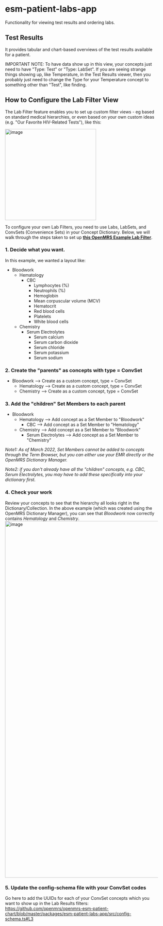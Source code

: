 # esm-patient-labs-app

Functionality for viewing test results and ordering labs.

## Test Results

It provides tabular and chart-based overviews of the test results available for a patient. 

IMPORTANT NOTE: To have data show up in this view, your concepts just need to have "Type: Test" or "Type: LabSet". 
If you are seeing strange things showing up, like Temperature, in the Test Results viewer, then you probably just need to change the Type for your Temperature concept to something other than "Test", like finding. 


## How to Configure the Lab Filter View
The Lab Filter feature enables you to set up custom filter views - eg based on standard medical hierarchies, or even based on your own custom ideas (e.g. "Our Favorite HIV-Related Tests"), like this:

<img width="300" alt="image" src="https://user-images.githubusercontent.com/67400059/161005725-18b38112-d2bd-4ae1-8a01-f797cb69aa57.png">

To configure your own Lab Filters, you need to use Labs, LabSets, and ConvSets (Convenience Sets) in your Concept Dictionary. 
Below, we will walk through the steps taken to set up [**this OpenMRS Example Lab Filter**](https://app.openconceptlab.org/#/orgs/openmrs/collections/ExampleLabFilter/).

### 1. Decide what you want. 
In this example, we wanted a layout like: 
 * Bloodwork
   * Hematology
     * CBC
       * 	Lymphocytes (%)
       * 	Neutrophils (%)
       * 	Hemoglobin
       * 	Mean corpuscular volume	(MCV)
       * 	Hematocrit
       * 	Red blood cells
       * 	Platelets	
       * 	White blood cells
   * Chemistry
     * Serum Electrolytes
       * 	Serum calcium	
       * 	Serum carbon dioxide
       * 	Serum chloride
       * 	Serum potassium
       * 	Serum sodium

### 2. Create the "parents" as concepts with type = ConvSet
 * Bloodwork --> Create as a custom concept, type = ConvSet
   * Hematology --> Create as a custom concept, type = ConvSet
   * Chemistry --> Create as a custom concept, type = ConvSet


### 3. Add the "children" Set Members to each parent
 * Bloodwork
   * Hematology --> Add concept as a Set Member to "Bloodwork"
     * CBC --> Add concept as a Set Member to "Hematology"
   * Chemistry --> Add concept as a Set Member to "Bloodwork"
     * Serum Electrolytes --> Add concept as a Set Member to "Chemistry"

_Note1: As of March 2022, Set Members cannot be added to concepts through the Term Browser, but you can either use your EMR directly or the OpenMRS Dictionary Manager._

_Note2: if you don't already have all the "children" concepts, e.g. CBC, Serum Electrolytes, you may have to add these specifically into your dictionary first._

### 4. Check your work
Review your concepts to see that the hierarchy all looks right in the Dictionary/Collection. In the above example (which was created using the OpenMRS Dictionary Manager), you can see that _Bloodwork_ now correctly contains _Hematology_ and _Chemistry_.
<img width="1173" alt="image" src="https://user-images.githubusercontent.com/67400059/161008455-edbd31d1-00ca-4236-9309-bc41763a6f0a.png">

### 5. Update the config-schema file with your ConvSet codes
Go here to add the UUIDs for each of your ConvSet concepts which you want to show up in the Lab Results filters: 
https://github.com/openmrs/openmrs-esm-patient-chart/blob/master/packages/esm-patient-labs-app/src/config-schema.ts#L3
